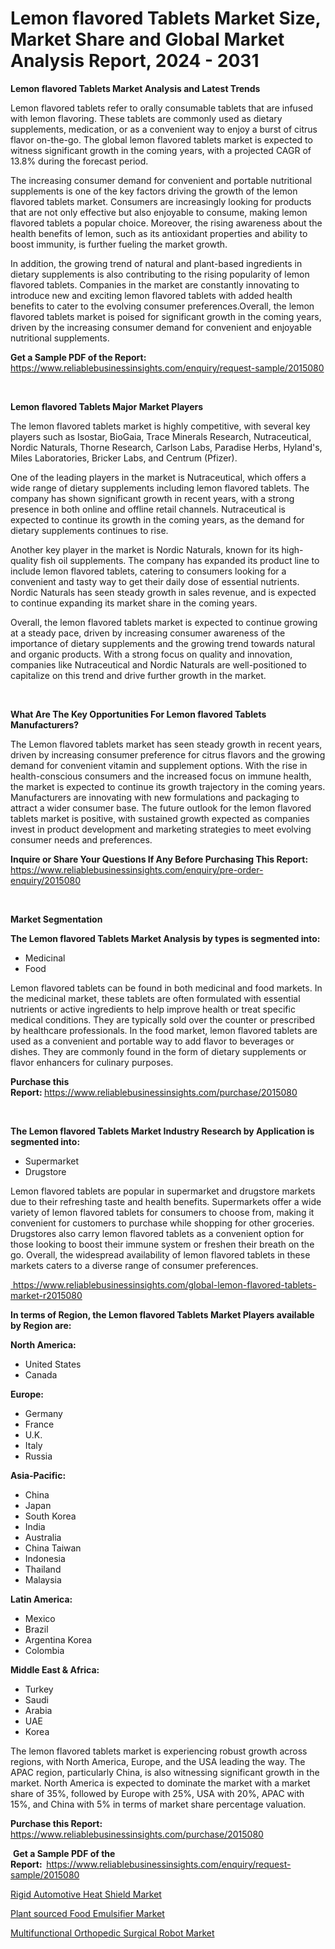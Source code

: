 <p><h1>Lemon flavored Tablets Market Size, Market Share and Global Market Analysis Report, 2024 - 2031</h1></p><p><strong>Lemon flavored Tablets Market Analysis and Latest Trends</strong></p>
<p><p>Lemon flavored tablets refer to orally consumable tablets that are infused with lemon flavoring. These tablets are commonly used as dietary supplements, medication, or as a convenient way to enjoy a burst of citrus flavor on-the-go. The global lemon flavored tablets market is expected to witness significant growth in the coming years, with a projected CAGR of 13.8% during the forecast period.</p><p>The increasing consumer demand for convenient and portable nutritional supplements is one of the key factors driving the growth of the lemon flavored tablets market. Consumers are increasingly looking for products that are not only effective but also enjoyable to consume, making lemon flavored tablets a popular choice. Moreover, the rising awareness about the health benefits of lemon, such as its antioxidant properties and ability to boost immunity, is further fueling the market growth.</p><p>In addition, the growing trend of natural and plant-based ingredients in dietary supplements is also contributing to the rising popularity of lemon flavored tablets. Companies in the market are constantly innovating to introduce new and exciting lemon flavored tablets with added health benefits to cater to the evolving consumer preferences.Overall, the lemon flavored tablets market is poised for significant growth in the coming years, driven by the increasing consumer demand for convenient and enjoyable nutritional supplements.</p></p>
<p><strong>Get a Sample PDF of the Report:&nbsp;</strong> <a href="https://www.reliablebusinessinsights.com/enquiry/request-sample/2015080">https://www.reliablebusinessinsights.com/enquiry/request-sample/2015080</a></p>
<p>&nbsp;</p>
<p><strong>Lemon flavored Tablets Major Market Players</strong></p>
<p><p>The lemon flavored tablets market is highly competitive, with several key players such as Isostar, BioGaia, Trace Minerals Research, Nutraceutical, Nordic Naturals, Thorne Research, Carlson Labs, Paradise Herbs, Hyland's, Miles Laboratories, Bricker Labs, and Centrum (Pfizer).</p><p>One of the leading players in the market is Nutraceutical, which offers a wide range of dietary supplements including lemon flavored tablets. The company has shown significant growth in recent years, with a strong presence in both online and offline retail channels. Nutraceutical is expected to continue its growth in the coming years, as the demand for dietary supplements continues to rise.</p><p>Another key player in the market is Nordic Naturals, known for its high-quality fish oil supplements. The company has expanded its product line to include lemon flavored tablets, catering to consumers looking for a convenient and tasty way to get their daily dose of essential nutrients. Nordic Naturals has seen steady growth in sales revenue, and is expected to continue expanding its market share in the coming years.</p><p>Overall, the lemon flavored tablets market is expected to continue growing at a steady pace, driven by increasing consumer awareness of the importance of dietary supplements and the growing trend towards natural and organic products. With a strong focus on quality and innovation, companies like Nutraceutical and Nordic Naturals are well-positioned to capitalize on this trend and drive further growth in the market.</p></p>
<p>&nbsp;</p>
<p><strong>What Are The Key Opportunities For Lemon flavored Tablets Manufacturers?</strong></p>
<p><p>The Lemon flavored tablets market has seen steady growth in recent years, driven by increasing consumer preference for citrus flavors and the growing demand for convenient vitamin and supplement options. With the rise in health-conscious consumers and the increased focus on immune health, the market is expected to continue its growth trajectory in the coming years. Manufacturers are innovating with new formulations and packaging to attract a wider consumer base. The future outlook for the lemon flavored tablets market is positive, with sustained growth expected as companies invest in product development and marketing strategies to meet evolving consumer needs and preferences.</p></p>
<p><strong>Inquire or Share Your Questions If Any Before Purchasing This Report:</strong> <a href="https://www.reliablebusinessinsights.com/enquiry/pre-order-enquiry/2015080">https://www.reliablebusinessinsights.com/enquiry/pre-order-enquiry/2015080</a></p>
<p>&nbsp;</p>
<p><strong>Market Segmentation</strong></p>
<p><strong>The Lemon flavored Tablets Market Analysis by types is segmented into:</strong></p>
<p><ul><li>Medicinal</li><li>Food</li></ul></p>
<p><p>Lemon flavored tablets can be found in both medicinal and food markets. In the medicinal market, these tablets are often formulated with essential nutrients or active ingredients to help improve health or treat specific medical conditions. They are typically sold over the counter or prescribed by healthcare professionals. In the food market, lemon flavored tablets are used as a convenient and portable way to add flavor to beverages or dishes. They are commonly found in the form of dietary supplements or flavor enhancers for culinary purposes.</p></p>
<p><strong>Purchase this Report:&nbsp;</strong><a href="https://www.reliablebusinessinsights.com/purchase/2015080">https://www.reliablebusinessinsights.com/purchase/2015080</a></p>
<p>&nbsp;</p>
<p><strong>The Lemon flavored Tablets Market Industry Research by Application is segmented into:</strong></p>
<p><ul><li>Supermarket</li><li>Drugstore</li></ul></p>
<p><p>Lemon flavored tablets are popular in supermarket and drugstore markets due to their refreshing taste and health benefits. Supermarkets offer a wide variety of lemon flavored tablets for consumers to choose from, making it convenient for customers to purchase while shopping for other groceries. Drugstores also carry lemon flavored tablets as a convenient option for those looking to boost their immune system or freshen their breath on the go. Overall, the widespread availability of lemon flavored tablets in these markets caters to a diverse range of consumer preferences.</p></p>
<p><a href="https://www.reliablebusinessinsights.com/global-lemon-flavored-tablets-market-r2015080">&nbsp;https://www.reliablebusinessinsights.com/global-lemon-flavored-tablets-market-r2015080</a></p>
<p><strong>In terms of Region, the Lemon flavored Tablets Market Players available by Region are:</strong></p>
<p>
    <p> <strong> North America: </strong>
        <ul>
            <li>United States</li>
            <li>Canada</li>
        </ul>
        </p> 
    <p> <strong> Europe: </strong>
        <ul>
            <li>Germany</li>
            <li>France</li>
            <li>U.K.</li>
            <li>Italy</li>
            <li>Russia</li>
        </ul>
        </p> 
    <p> <strong> Asia-Pacific: </strong>
        <ul>
            <li>China</li>
            <li>Japan</li>
            <li>South Korea</li>
            <li>India</li>
            <li>Australia</li>
            <li>China Taiwan</li>
            <li>Indonesia</li>
            <li>Thailand</li>
            <li>Malaysia</li>
        </ul>
        </p> 
    <p> <strong> Latin America: </strong>
        <ul>
            <li>Mexico</li>
            <li>Brazil</li>
            <li>Argentina Korea</li>
            <li>Colombia</li>
        </ul>
        </p> 
    <p> <strong> Middle East & Africa: </strong>
        <ul>
            <li>Turkey</li>
            <li>Saudi</li>
            <li>Arabia</li>
            <li>UAE</li>
            <li>Korea</li>
        </ul>
    </p>
    </p>
<p><p>The lemon flavored tablets market is experiencing robust growth across regions, with North America, Europe, and the USA leading the way. The APAC region, particularly China, is also witnessing significant growth in the market. North America is expected to dominate the market with a market share of 35%, followed by Europe with 25%, USA with 20%, APAC with 15%, and China with 5% in terms of market share percentage valuation.</p></p>
<p><strong>Purchase this Report: </strong><a href="https://www.reliablebusinessinsights.com/purchase/2015080">https://www.reliablebusinessinsights.com/purchase/2015080</a></p>
<p>&nbsp;<strong>Get a Sample PDF of the Report:&nbsp;&nbsp;</strong><a href="https://www.reliablebusinessinsights.com/enquiry/request-sample/2015080">https://www.reliablebusinessinsights.com/enquiry/request-sample/2015080</a></p>
<p><strong></strong></p>
<p><p><a href="https://github.com/mateobossinovero/Market-Research-Report-List-1/blob/main/rigid-automotive-heat-shield-market.md">Rigid Automotive Heat Shield Market</a></p><p><a href="https://issuu.com/reportprime-2/docs/plant-sourced-food-emulsifier-marke_3734c7b4e2f76c">Plant sourced Food Emulsifier Market</a></p><p><a href="https://github.com/anggakarna133/Market-Research-Report-List-1/blob/main/multifunctional-orthopedic-surgical-robot-market.md">Multifunctional Orthopedic Surgical Robot Market</a></p></p>